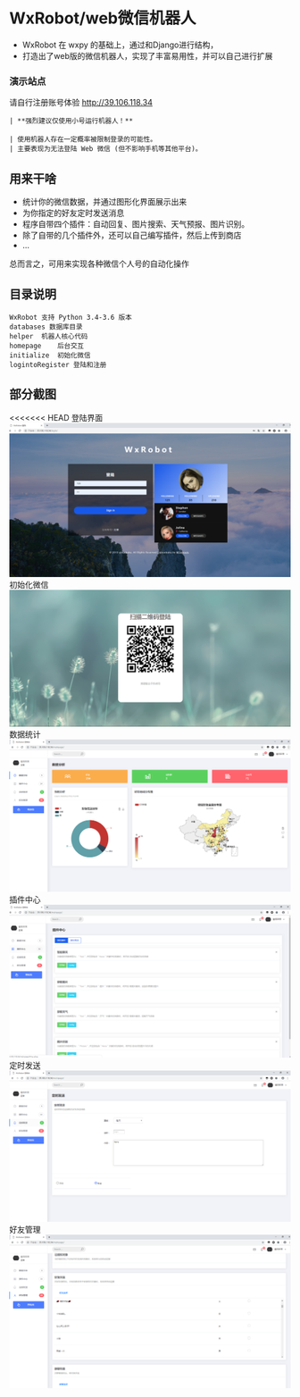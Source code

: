 
# WxRobot/web微信机器人

- WxRobot 在 wxpy 的基础上，通过和Django进行结构，
- 打造出了web版的微信机器人，实现了丰富易用性，并可以自己进行扩展


### 演示站点
请自行注册账号体验
http://39.106.118.34

    | **强烈建议仅使用小号运行机器人！**

    | 使用机器人存在一定概率被限制登录的可能性。
    | 主要表现为无法登陆 Web 微信 (但不影响手机等其他平台)。



用来干啥
----------------

* 统计你的微信数据，并通过图形化界面展示出来
* 为你指定的好友定时发送消息 
* 程序自带四个插件：自动回复、图片搜索、天气预报、图片识别。
* 除了自带的几个插件外，还可以自己编写插件，然后上传到商店
* ...

总而言之，可用来实现各种微信个人号的自动化操作



目录说明
----------------
```
WxRobot 支持 Python 3.4-3.6 版本
databases 数据库目录 
helper  机器人核心代码 
homepage    后台交互 
initialize  初始化微信 
logintoRegister 登陆和注册 
```

部分截图
----------------
<<<<<<< HEAD
登陆界面
![Image text](https://github.com/qiyuebuku/img-folder/blob/master/%E6%89%B9%E6%B3%A8%202019-05-17%20125000.png)
初始化微信
![Image text](https://github.com/qiyuebuku/img-folder/raw/master/%E6%89%B9%E6%B3%A8%202019-05-16%20202537.png)
数据统计
![Image text](https://github.com/qiyuebuku/img-folder/blob/master/%E6%89%B9%E6%B3%A8%202019-05-17%20125027.png)
插件中心
![Image text](https://github.com/qiyuebuku/img-folder/blob/master/%E6%89%B9%E6%B3%A8%202019-05-17%20125048.png)
定时发送
![Image text](https://github.com/qiyuebuku/img-folder/blob/master/%E6%89%B9%E6%B3%A8%202019-05-17%20125103.png)
好友管理 
![Image text](https://github.com/qiyuebuku/img-folder/blob/master/%E6%89%B9%E6%B3%A8%202019-05-17%20125305.png)

